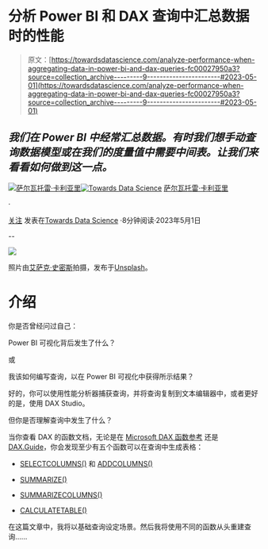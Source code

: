 # 分析 Power BI 和 DAX 查询中汇总数据时的性能

> 原文：[https://towardsdatascience.com/analyze-performance-when-aggregating-data-in-power-bi-and-dax-queries-fc00027950a3?source=collection_archive---------9-----------------------#2023-05-01](https://towardsdatascience.com/analyze-performance-when-aggregating-data-in-power-bi-and-dax-queries-fc00027950a3?source=collection_archive---------9-----------------------#2023-05-01)

## *我们在 Power BI 中经常汇总数据。有时我们想手动查询数据模型或在我们的度量值中需要中间表。让我们来看看如何做到这一点。*

[](https://medium.com/@salvatorecagliari?source=post_page-----fc00027950a3--------------------------------)[![萨尔瓦托雷·卡利亚里](../Images/a24b0cefab6e707cfee06cde9e857559.png)](https://medium.com/@salvatorecagliari?source=post_page-----fc00027950a3--------------------------------)[](https://towardsdatascience.com/?source=post_page-----fc00027950a3--------------------------------)[![Towards Data Science](../Images/a6ff2676ffcc0c7aad8aaf1d79379785.png)](https://towardsdatascience.com/?source=post_page-----fc00027950a3--------------------------------) [萨尔瓦托雷·卡利亚里](https://medium.com/@salvatorecagliari?source=post_page-----fc00027950a3--------------------------------)

·

[关注](https://medium.com/m/signin?actionUrl=https%3A%2F%2Fmedium.com%2F_%2Fsubscribe%2Fuser%2F39cccb39e92a&operation=register&redirect=https%3A%2F%2Ftowardsdatascience.com%2Fanalyze-performance-when-aggregating-data-in-power-bi-and-dax-queries-fc00027950a3&user=Salvatore+Cagliari&userId=39cccb39e92a&source=post_page-39cccb39e92a----fc00027950a3---------------------post_header-----------) 发表在[Towards Data Science](https://towardsdatascience.com/?source=post_page-----fc00027950a3--------------------------------) ·8分钟阅读·2023年5月1日[](https://medium.com/m/signin?actionUrl=https%3A%2F%2Fmedium.com%2F_%2Fvote%2Ftowards-data-science%2Ffc00027950a3&operation=register&redirect=https%3A%2F%2Ftowardsdatascience.com%2Fanalyze-performance-when-aggregating-data-in-power-bi-and-dax-queries-fc00027950a3&user=Salvatore+Cagliari&userId=39cccb39e92a&source=-----fc00027950a3---------------------clap_footer-----------)

--

[](https://medium.com/m/signin?actionUrl=https%3A%2F%2Fmedium.com%2F_%2Fbookmark%2Fp%2Ffc00027950a3&operation=register&redirect=https%3A%2F%2Ftowardsdatascience.com%2Fanalyze-performance-when-aggregating-data-in-power-bi-and-dax-queries-fc00027950a3&source=-----fc00027950a3---------------------bookmark_footer-----------)![](../Images/e798626b974acc167cbccbdc87b18161.png)

照片由[艾萨克·史密斯](https://unsplash.com/@isaacmsmith?utm_source=medium&utm_medium=referral)拍摄，发布于[Unsplash](https://unsplash.com/?utm_source=medium&utm_medium=referral)。

# 介绍

你是否曾经问过自己：

Power BI 可视化背后发生了什么？

或

我该如何编写查询，以在 Power BI 可视化中获得所示结果？

好的，你可以使用性能分析器捕获查询，并将查询复制到文本编辑器中，或者更好的是，使用 DAX Studio。

但你是否理解查询中发生了什么？

当你查看 DAX 的函数文档，无论是在 [Microsoft DAX 函数参考](https://learn.microsoft.com/en-us/dax/dax-function-reference) 还是 [DAX.Guide](https://dax.guide/)，你会发现至少有五个函数可以在查询中生成表格：

+   [SELECTCOLUMNS()](https://dax.guide/selectcolumns/) 和 [ADDCOLUMNS()](https://dax.guide/addcolumns/)

+   [SUMMARIZE()](https://dax.guide/summarize/)

+   [SUMMARIZECOLUMNS()](https://dax.guide/summarizecolumns/)

+   [CALCULATETABLE()](https://dax.guide/calculatetable/)

在这篇文章中，我将以基础查询设定场景。然后我将使用不同的函数从头重建查询……
